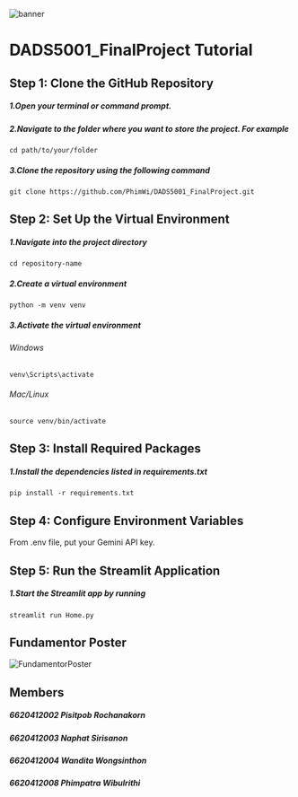 ![banner](https://github.com/user-attachments/assets/523dca61-d710-4bde-ace2-260f3708ba1f)

# DADS5001_FinalProject Tutorial

## Step 1: Clone the GitHub Repository
##### 1.Open your terminal or command prompt.
##### 2.Navigate to the folder where you want to store the project. For example
`cd path/to/your/folder`
##### 3.Clone the repository using the following command
`git clone https://github.com/PhimWi/DADS5001_FinalProject.git`

## Step 2: Set Up the Virtual Environment
##### 1.Navigate into the project directory
`cd repository-name`
##### 2.Create a virtual environment
`python -m venv venv`
##### 3.Activate the virtual environment
###### Windows
`venv\Scripts\activate`
###### Mac/Linux
`source venv/bin/activate`

## Step 3: Install Required Packages
##### 1.Install the dependencies listed in requirements.txt
`pip install -r requirements.txt`

## Step 4: Configure Environment Variables
From .env file, put your Gemini API key.

## Step 5: Run the Streamlit Application
##### 1.Start the Streamlit app by running
`streamlit run Home.py`

## Fundamentor Poster
![FundamentorPoster](https://github.com/user-attachments/assets/9690778f-d23b-4385-8b9c-ccb1dc0006c9)

## Members
##### 6620412002 Pisitpob Rochanakorn
##### 6620412003 Naphat Sirisanon
##### 6620412004 Wandita Wongsinthon
##### 6620412008 Phimpatra Wibulrithi
